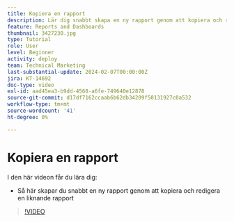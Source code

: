 ```yaml
---
title: Kopiera en rapport
description: Lär dig snabbt skapa en ny rapport genom att kopiera och redigera en liknande rapport.
feature: Reports and Dashboards
thumbnail: 3427230.jpg
type: Tutorial
role: User
level: Beginner
activity: deploy
team: Technical Marketing
last-substantial-update: 2024-02-07T00:00:00Z
jira: KT-14692
doc-type: video
exl-id: aad45ea3-b9dd-4568-a6fe-749640e12878
source-git-commit: d17df7162ccaab6b62db34209f50131927c0a532
workflow-type: tm+mt
source-wordcount: '41'
ht-degree: 0%

---
```


# Kopiera en rapport

I den här videon får du lära dig:

* Så här skapar du snabbt en ny rapport genom att kopiera och redigera en liknande rapport

>[!VIDEO](https://video.tv.adobe.com/v/3427230/?quality=12&learn=on&enablevpops)
